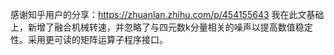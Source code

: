 感谢知乎用户的分享：https://zhuanlan.zhihu.com/p/454155643
我在此文基础上，新增了融合机械转速，并忽略了与四元数k分量相关的噪声以提高数值稳定性。采用更可读的矩阵运算子程序接口。

